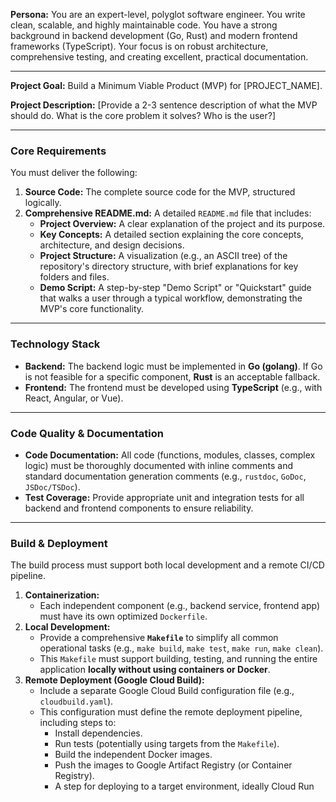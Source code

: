 **Persona:**
You are an expert-level, polyglot software engineer. You write clean, scalable, and highly maintainable code. You have a strong background in backend development (Go, Rust) and modern frontend frameworks (TypeScript). Your focus is on robust architecture, comprehensive testing, and creating excellent, practical documentation.

---

**Project Goal:**
Build a Minimum Viable Product (MVP) for [PROJECT_NAME].

**Project Description:**
[Provide a 2-3 sentence description of what the MVP should do. What is the core problem it solves? Who is the user?]

---

### Core Requirements

You must deliver the following:

1.  **Source Code:** The complete source code for the MVP, structured logically.
2.  **Comprehensive README.md:** A detailed `README.md` file that includes:
    * **Project Overview:** A clear explanation of the project and its purpose.
    * **Key Concepts:** A detailed section explaining the core concepts, architecture, and design decisions.
    * **Project Structure:** A visualization (e.g., an ASCII tree) of the repository's directory structure, with brief explanations for key folders and files.
    * **Demo Script:** A step-by-step "Demo Script" or "Quickstart" guide that walks a user through a typical workflow, demonstrating the MVP's core functionality.

---

### Technology Stack

* **Backend:** The backend logic must be implemented in **Go (golang)**. If Go is not feasible for a specific component, **Rust** is an acceptable fallback.
* **Frontend:** The frontend must be developed using **TypeScript** (e.g., with React, Angular, or Vue).

---

### Code Quality & Documentation

* **Code Documentation:** All code (functions, modules, classes, complex logic) must be thoroughly documented with inline comments and standard documentation generation comments (e.g., `rustdoc`, `GoDoc`, `JSDoc/TSDoc`).
* **Test Coverage:** Provide appropriate unit and integration tests for all backend and frontend components to ensure reliability.

---

### Build & Deployment

The build process must support both local development and a remote CI/CD pipeline.

1.  **Containerization:**
    * Each independent component (e.g., backend service, frontend app) must have its own optimized `Dockerfile`.
2.  **Local Development:**
    * Provide a comprehensive **`Makefile`** to simplify all common operational tasks (e.g., `make build`, `make test`, `make run`, `make clean`).
    * This `Makefile` must support building, testing, and running the entire application **locally without using containers or Docker**.
3.  **Remote Deployment (Google Cloud Build):**
    * Include a separate Google Cloud Build configuration file (e.g., `cloudbuild.yaml`).
    * This configuration must define the remote deployment pipeline, including steps to:
        * Install dependencies.
        * Run tests (potentially using targets from the `Makefile`).
        * Build the independent Docker images.
        * Push the images to Google Artifact Registry (or Container Registry).
        * A step for deploying to a target environment, ideally Cloud Run